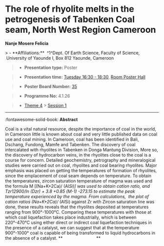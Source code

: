# The role of rhyolite melts in the petrogenesis of Tabenken Coal seam, North West Region Cameroon

**Nanje Mosere Felicia**

<!-- more -->> - **Affiliations:**  ^1^Dept. Of Earth Science, Faculty of Science,  University of Yaounde I, Box 812 Yaounde, Cameroon 

> - **Presentation type:** Poster

> - **Presentation time:** [Tuesday 16:30 - 18:30](../sessions_comparison.md#__tabbed_2_6), [Room Poster Hall](../maps_venue.md#__tabbed_1_1)

> - **Poster Board Number:** [35](../map_poster_boards.md#tuesday)

> - **Programme No:** 4.1.26

> - [Theme 4](../theme4.md) > [Session 1](../sessions/session-4-1.md)

--- 

:fontawesome-solid-book: **Abstract**

Coal is a vital natural resource, despite the importance of coal in the world, in Cameroon little is known about coal and very little published data on coal use and coal mining. In Cameroon, coal has been identified in Bali, Dschang, Fundong, Mamfe and Tabenken. The discovery of coal intercalated with rhyolites in Tabenken in Donga Mantung Division, More so, the discovery of hydrocarbon veins, in the rhyolites close to the coal is a course for concern. Detailed geochemistry, petrography and mineralogical studies were carried out on coal, rhyolites and coal bearing rhyolites. Major emphasis was placed on getting the temperatures of formation of rhyolites, since the emplacement of coal seam depends on temperature. To obtain the temperatures, zircon saturation temperature of magma was used and the formula M [(Na+K+2Ca)/ (Al*Si)] was used to obtain cation ratio, and Tzr12900/ln (Dzr) + 3.8 +0.85 (M-1) -273.15 to estimate the peak temperature experienced by the magma. From calculations,  the plot of cation ratios (Na+K+2Ca)/ (Al*Si) against Zr with Zircon saturation line was done, these results reveals that the rhyolites deposited at temperatures ranging from 900°-1000°C. Comparing these temperatures with those at which coal liquefaction takes place industrially, which is between 220°-470°C using either direct or indirect coal liquefaction techniques in the presence of a catalyst, we can suggest that at the temperature 900°-1000° coal is capable of being transformed to liquid hydrocarbons in the absence of a catalyst.
**                            **

